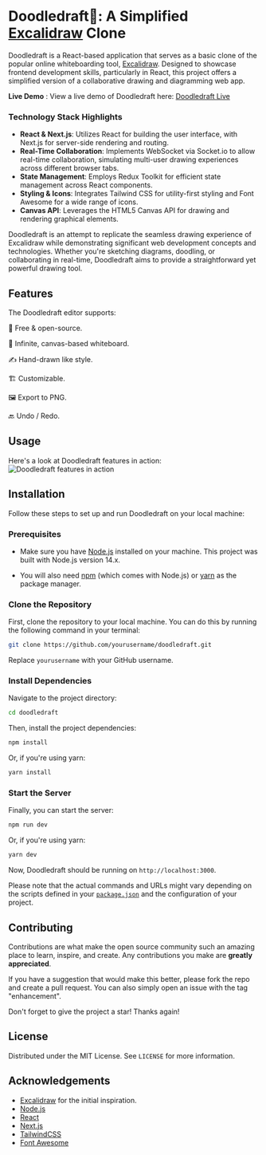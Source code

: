 # Doodledraft🎨: A Simplified [Excalidraw](https://excalidraw.com/) Clone

Doodledraft is a React-based application that serves as a basic clone of the popular online whiteboarding tool, [Excalidraw](https://github.com/excalidraw/excalidraw). Designed to showcase frontend development skills, particularly in React, this project offers a simplified version of a collaborative drawing and diagramming web app.

**Live Demo** : View a live demo of Doodledraft here: [Doodledraft Live](https://nextjs-doodledraft.vercel.app/)

### Technology Stack Highlights

- **React & Next.js**: Utilizes React for building the user interface, with Next.js for server-side rendering and routing.
- **Real-Time Collaboration**: Implements WebSocket via Socket.io to allow real-time collaboration, simulating multi-user drawing experiences across different browser tabs.
- **State Management**: Employs Redux Toolkit for efficient state management across React components.
- **Styling & Icons**: Integrates Tailwind CSS for utility-first styling and Font Awesome for a wide range of icons.
- **Canvas API**: Leverages the HTML5 Canvas API for drawing and rendering graphical elements.

Doodledraft is an attempt to replicate the seamless drawing experience of Excalidraw while demonstrating significant web development concepts and technologies. Whether you're sketching diagrams, doodling, or collaborating in real-time, Doodledraft aims to provide a straightforward yet powerful drawing tool.

## Features

The Doodledraft editor supports:

💯 Free & open-source.

🎨 Infinite, canvas-based whiteboard.

✍️ Hand-drawn like style.

🏗️ Customizable.

🖼️ Export to PNG.

🔙 Undo / Redo.

## Usage
Here's a look at Doodledraft features in action:
![Doodledraft features in action](https://i.imgur.com/Rij5fUK.gif)

## Installation

Follow these steps to set up and run Doodledraft on your local machine:

### Prerequisites

- Make sure you have [Node.js](https://nodejs.org/en/download/) installed on your machine. This project was built with Node.js version 14.x.

- You will also need [npm](https://www.npmjs.com/get-npm) (which comes with Node.js) or [yarn](https://yarnpkg.com/getting-started/install) as the package manager.

### Clone the Repository

First, clone the repository to your local machine. You can do this by running the following command in your terminal:

```sh
git clone https://github.com/yourusername/doodledraft.git
```

Replace `yourusername` with your GitHub username.

### Install Dependencies

Navigate to the project directory:

```sh
cd doodledraft
```

Then, install the project dependencies:

```sh
npm install
```

Or, if you're using yarn:

```sh
yarn install
```

### Start the Server

Finally, you can start the server:

```sh
npm run dev
```

Or, if you're using yarn:

```sh
yarn dev
```

Now, Doodledraft should be running on `http://localhost:3000`.

Please note that the actual commands and URLs might vary depending on the scripts defined in your [`package.json`](command:_github.copilot.openRelativePath?%5B%22package.json%22%5D "package.json") and the configuration of your project.

## Contributing

Contributions are what make the open source community such an amazing place to learn, inspire, and create. Any contributions you make are **greatly appreciated**.

If you have a suggestion that would make this better, please fork the repo and create a pull request. You can also simply open an issue with the tag "enhancement".

Don't forget to give the project a star! Thanks again!

## License

Distributed under the MIT License. See `LICENSE` for more information.


## Acknowledgements

- [Excalidraw](https://github.com/excalidraw/excalidraw) for the initial inspiration.
- [Node.js](https://nodejs.org/)
- [React](https://reactjs.org/)
- [Next.js](https://nextjs.org/)
- [TailwindCSS](https://tailwindcss.com/)
- [Font Awesome](https://fontawesome.com/)



